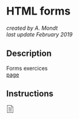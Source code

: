 # HTML forms

*created by A. Mondt*
<br/>
*last update February 2019*

## Description

Forms exercices
<br/>
[page](https://amondt.github.io/learn-js/)

## Instructions

[<img src="./page.svg" width="20">](https://openclassrooms.com/fr/courses/3306901-creez-des-pages-web-interactives-avec-javascript/3514956-manipulez-les-formulaires)